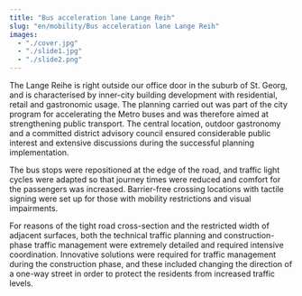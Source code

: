 ```yaml
---
title: "Bus acceleration lane Lange Reih"
slug: "en/mobility/Bus acceleration lane Lange Reih"
images:
  - "./cover.jpg"
  - "./slide1.jpg"
  - "./slide2.png"
---
```


The Lange Reihe is right outside our office door in the suburb of St.
Georg, and is characterised by inner-city building development with
residential, retail and gastronomic usage. The planning carried out was
part of the city program for accelerating the Metro buses and was
therefore aimed at strengthening public transport. The central location,
outdoor gastronomy and a committed district advisory council ensured
considerable public interest and extensive discussions during the
successful planning implementation.

The bus stops were repositioned at the edge of the road, and traffic
light cycles were adapted so that journey times were reduced and comfort
for the passengers was increased. Barrier-free crossing locations with
tactile signing were set up for those with mobility restrictions and
visual impairments.

For reasons of the tight road cross-section and the restricted width
of adjacent surfaces, both the technical traffic planning and
construction-phase traffic management were extremely detailed and
required intensive coordination. Innovative solutions were required for
traffic management during the construction phase, and these included
changing the direction of a one-way street in order to protect the
residents from increased traffic levels.

